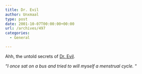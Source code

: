 ```yaml
---
title: Dr. Evil
author: Unxmaal
type: post
date: 2001-10-07T00:00:00+00:00
url: /archives/497
categories:
  - General

---
```

Ahh, the untold secrets of <A title="Stolen from Blort!" HREF="http://www.whysanity.net/monos/austin.html">Dr. Evil</A>. 

_&#8220;I once sat on a bus and tried to will myself a menstrual cycle._ &#8220;